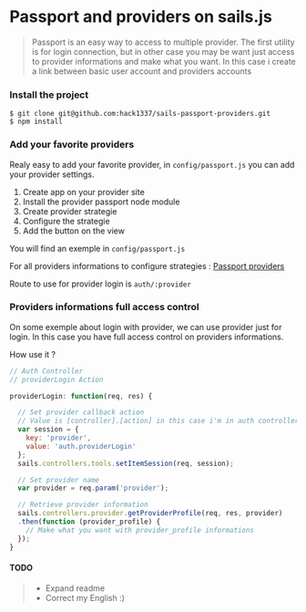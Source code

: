 # Passport and providers on sails.js

> Passport is an easy way to access to multiple provider.
The first utility is for login connection, but in other case you may be want just access to provider informations and make what you want.
In this case i create a link between basic user account and providers accounts


### Install the project

```shell
$ git clone git@github.com:hack1337/sails-passport-providers.git
$ npm install
```

### Add your favorite providers

Realy easy to add your favorite provider, in `config/passport.js` you can add your provider settings.
1. Create app on your provider site
2. Install the provider passport node module
3. Create provider strategie
4. Configure the strategie
5. Add the button on the view

You will find an exemple in `config/passport.js`

For all providers informations to configure strategies : [Passport providers](http://passportjs.org/guide/providers/)

Route to use for provider login is `auth/:provider`

### Providers informations full access control

On some exemple about login with provider, we can use provider just for login.
In this case you have full access control on providers informations.

How use it ?

```js
// Auth Controller
// providerLogin Action

providerLogin: function(req, res) {

  // Set provider callback action
  // Value is [controller].[action] in this case i'm in auth controller and providerLogin action
  var session = {
    key: 'provider',
    value: 'auth.providerLogin'
  };
  sails.controllers.tools.setItemSession(req, session);

  // Set provider name
  var provider = req.param('provider');

  // Retrieve provider information
  sails.controllers.provider.getProviderProfile(req, res, provider)
  .then(function (provider_profile) {
    // Make what you want with provider_profile informations
  });
}
```

#### TODO

> - Expand readme
> - Correct my English :)
